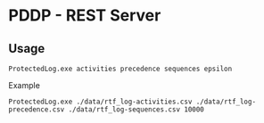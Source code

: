 # PDDP - REST Server

## Usage

```console
ProtectedLog.exe activities precedence sequences epsilon
```

Example
```console
ProtectedLog.exe ./data/rtf_log-activities.csv ./data/rtf_log-precedence.csv ./data/rtf_log-sequences.csv 10000
```
